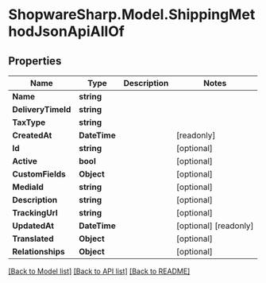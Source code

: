 # ShopwareSharp.Model.ShippingMethodJsonApiAllOf

## Properties

Name | Type | Description | Notes
------------ | ------------- | ------------- | -------------
**Name** | **string** |  | 
**DeliveryTimeId** | **string** |  | 
**TaxType** | **string** |  | 
**CreatedAt** | **DateTime** |  | [readonly] 
**Id** | **string** |  | [optional] 
**Active** | **bool** |  | [optional] 
**CustomFields** | **Object** |  | [optional] 
**MediaId** | **string** |  | [optional] 
**Description** | **string** |  | [optional] 
**TrackingUrl** | **string** |  | [optional] 
**UpdatedAt** | **DateTime** |  | [optional] [readonly] 
**Translated** | **Object** |  | [optional] 
**Relationships** | **Object** |  | [optional] 

[[Back to Model list]](../../README.md#documentation-for-models) [[Back to API list]](../../README.md#documentation-for-api-endpoints) [[Back to README]](../../README.md)

